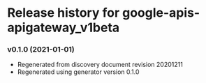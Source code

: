 # Release history for google-apis-apigateway_v1beta

### v0.1.0 (2021-01-01)

* Regenerated from discovery document revision 20201211
* Regenerated using generator version 0.1.0

